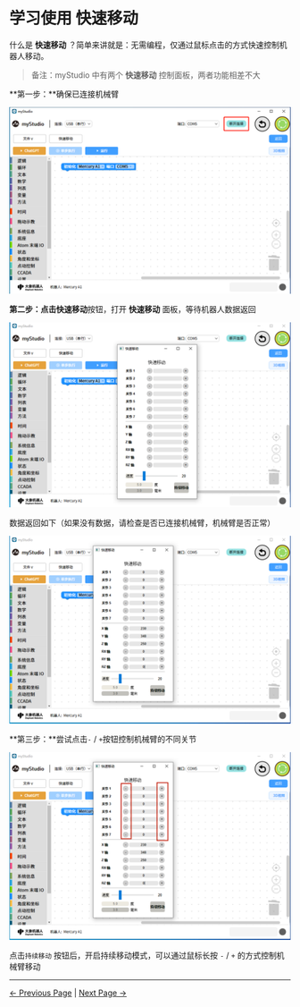 # 学习使用 快速移动

什么是 **快速移动** ？简单来讲就是：无需编程，仅通过鼠标点击的方式快速控制机器人移动。

> 备注：myStudio 中有两个 **快速移动** 控制面板，两者功能相差不大



**第一步：**确保已连接机械臂

<img src="..\..\..\..\resources\5-BasicApplication\5.2-ApplicationUse\5.2.1-mystudio\1-myblockly\images\quickMove\1.png" />



**第二步：**点击**快速移动**按钮，打开 **快速移动** 面板，等待机器人数据返回

<img src="..\..\..\..\resources\5-BasicApplication\5.2-ApplicationUse\5.2.1-mystudio\1-myblockly\images\quickMove\2.png" />



数据返回如下（如果没有数据，请检查是否已连接机械臂，机械臂是否正常）

<img src="..\..\..\..\resources\5-BasicApplication\5.2-ApplicationUse\5.2.1-mystudio\1-myblockly\images\quickMove\3.png" />





**第三步：**尝试点击`-`  / `+`按钮控制机械臂的不同关节

<img src="..\..\..\..\resources\5-BasicApplication\5.2-ApplicationUse\5.2.1-mystudio\1-myblockly\images\quickMove\4.png" />



点击`持续移动` 按钮后，开启持续移动模式，可以通过鼠标长按 `-`   / `+`   的方式控制机械臂移动


---

[← Previous Page](./3-littleCase.md) | [Next Page →](./5-chatGPT.md)
